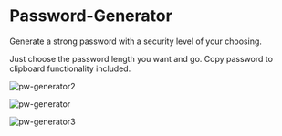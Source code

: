 # Password-Generator
Generate a strong password with a security level of your choosing.

Just choose the password length you want and go. Copy password to clipboard functionality included.


![pw-generator2](https://user-images.githubusercontent.com/68791163/181384971-141eb55c-19ee-4ec0-8710-fd481a51351a.PNG)

![pw-generator](https://user-images.githubusercontent.com/68791163/181384988-67df9d0e-57bb-4369-a296-01ec374946a6.PNG)

![pw-generator3](https://user-images.githubusercontent.com/68791163/181385235-6ec1291b-b1a4-4064-85d1-18512e9545c0.PNG)
